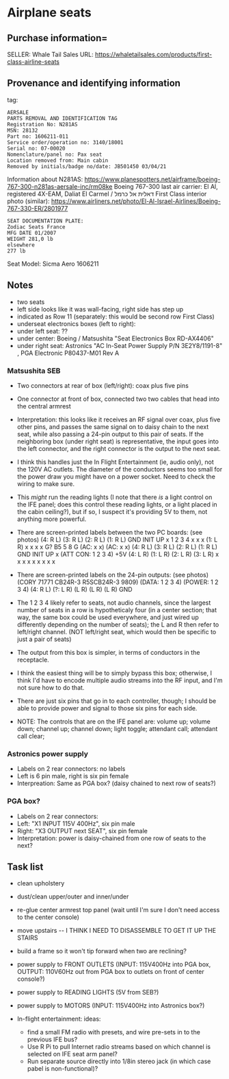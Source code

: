 # Airplane seats

## Purchase information=
SELLER: Whale Tail Sales
URL: https://whaletailsales.com/products/first-class-airline-seats

## Provenance and identifying information
tag:

```
AERSALE
PARTS REMOVAL AND IDENTIFICATION TAG
Registration No: N281AS
MSN: 28132
Part no: 1606211-011
Service order/operation no: 3140/18001
Serial no: 07-00020
Nomenclature/panel no: Pax seat
Location removed from: Main cabin
Removed by initials/badge no/date: JB501450 03/04/21
```
Information about N281AS:
https://www.planespotters.net/airframe/boeing-767-300-n281as-aersale-inc/rm08ke
Boeing 767-300
last air carrier: El Al, registered 4X-EAM, Daliat El Carmel / דאלית אל כרמל
First Class interior photo (similar):
https://www.airliners.net/photo/El-Al-Israel-Airlines/Boeing-767-330-ER/2801977


```
SEAT DOCUMENTATION PLATE:
Zodiac Seats France
MFG DATE 01/2007
WEIGHT 281,0 lb
elsewhere
277 lb
```

Seat Model: Sicma Aero 1606211

## Notes
* two seats
* left side looks like it was wall-facing, right side has step up
* indicated as Row 11 (separately: this would be second row First Class)
* underseat electronics boxes (left to right):
 * under left seat: ??
 * under center: Boeing / Matsushita "Seat Electronics Box RD-AX4406"
 * under right seat: Astronics "AC In-Seat Power Supply P/N 3E2Y8/1191-8" , PGA Electronic P80437-M01 Rev A

### Matsushita SEB
* Two connectors at rear of box (left/right): coax plus five pins
* One connector at front of box, connected two two cables that head into the central armrest
* Interpretation: this looks like it receives an RF signal over coax, plus five other pins, and passes the same signal on to daisy chain to the next seat, while also passing a 24-pin output to this pair of seats. If the neighboring box (under right seat) is representative, the input goes into the left connector, and the right connector is the output to the next seat.
* I think this handles just the In Flight Entertainment (ie, audio only), not the 120V AC outlets. The diameter of the conductors seems too small for the power draw you might have on a power socket. Need to check the wiring to make sure.
* This *might* run the reading lights (I note that there *is* a light control on the IFE panel; does this control these reading lights, or a light placed in the cabin ceiling?), but if so, I suspect it's providing 5V to them, not anything more powerful.
* There are screen-printed labels between the two PC boards: (see photos)
(4: R L) (3: R L) (2: R L) (1: R L) GND INIT UP x 1 2 3 4 x x x (1: L R) x x x x G? B5 5 8 G (AC: x x) (AC: x x)
(4: R L) (3: R L) (2: R L) (1: R L) GND INIT UP x (ATT CON: 1 2 3 4) +5V (4: L R) (1: L R) (2: L R) (3: L R) x x x x x x x x x
* There are screen-printed labels on the 24-pin outputs: (see photos)(CORY 71771 CB24R-3 R5SCB24R-3 9809)
(DATA: 1 2 3 4) (POWER: 1 2 3 4) (4: R L) (?: L R) (L R) (L R) (L R) GND
* The 1 2 3 4 likely refer to seats, not audio channels, since the largest number of seats in a row is hypotheticaly four (in a center section; that way, the same box could be used everywhere, and just wired up differently depending on the number of seats); the L and R then refer to left/right channel. (NOT left/right seat, which would then be specific to just a pair of seats)

* The output from this box is simpler, in terms of conductors in the receptacle. 
* I think the easiest thing will be to simply bypass this box; otherwise, I think I'd have to encode multiple audio streams into the RF input, and I'm not sure how to do that.
* There are just six pins that go in to each controller, though; I should be able to provide power and signal to those six pins for each side.

* NOTE: The controls that are on the IFE panel are: volume up; volume down; channel up; channel down; light toggle; attendant call; attendant call clear;

### Astronics power supply

* Labels on 2 rear connectors: no labels
* Left is 6 pin male, right is six pin female
* Interpreation: Same as PGA box? (daisy chained to next row of seats?)

### PGA box?

* Labels on 2 rear connectors:
* Left: "X1 INPUT 115V 400Hz", six pin male
* Right: "X3 OUTPUT next SEAT", six pin female
* Interpretation: power is daisy-chained from one row of seats to the next?

## Task list

* clean upholstery

* dust/clean upper/outer and inner/under

* re-glue center armrest top panel
(wait until I'm sure I don't need access to the center console)

* move upstairs -- I THINK I NEED TO DISASSEMBLE TO GET IT UP THE STAIRS

* build a frame so it won't tip forward when two are reclining?

* power supply to FRONT OUTLETS (INPUT: 115V400Hz into PGA box, OUTPUT: 110V60Hz out from PGA box to outlets on front of center console?)

* power supply to READING LIGHTS (5V from SEB?)

* power supply to MOTORS (INPUT: 115V400Hz into Astronics box?)

* In-flight entertainment:
ideas:
  * find a small FM radio with presets, and wire pre-sets in to the previous IFE bus?
  * Use R Pi to pull Internet radio streams based on which channel is selected on IFE seat arm panel?
  * Run separate source directly into 1/8in stereo jack (in which case pabel is non-functional)?

